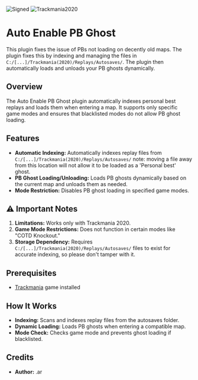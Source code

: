 ![Signed](https://img.shields.io/badge/Signed-Yes-33FF33)
![Trackmania2020](https://img.shields.io/badge/Game-Trackmania-blue)

# Auto Enable PB Ghost

This plugin fixes the issue of PBs not loading on decently old maps. 
The plugin fixes this by indexing and managing the files in `C:/[...]/Trackmania(2020)/Replays/Autosaves/`. 
The plugin then automatically loads and unloads your PB ghosts dynamically.

## Overview

The Auto Enable PB Ghost plugin automatically indexes personal best replays and loads them when entering a map. It supports only specific game modes and ensures that blacklisted modes do not allow PB ghost loading.

## Features

- **Automatic Indexing:** Automatically indexes replay files from `C:/[...]/Trackmania(2020)/Replays/Autosaves/` note: moving a file away from this location will not allow it to be loaded as a 'Personal best' ghost.
- **PB Ghost Loading/Unloading:** Loads PB ghosts dynamically based on the current map and unloads them as needed.
- **Mode Restriction:** Disables PB ghost loading in specified game modes.

## ⚠️ Important Notes

1. **Limitations:** Works only with Trackmania 2020.
2. **Game Mode Restrictions:** Does not function in certain modes like "COTD Knockout."
3. **Storage Dependency:** Requires `C:/[...]/Trackmania(2020)/Replays/Autosaves/` files to exist for accurate indexing, so please don't tamper with it.

## Prerequisites

- [Trackmania](http://trackmania.com/) game installed

## How It Works

- **Indexing:** Scans and indexes replay files from the autosaves folder.
- **Dynamic Loading:** Loads PB ghosts when entering a compatible map.
- **Mode Check:** Checks game mode and prevents ghost loading if blacklisted.

## Credits

- **Author:** .ar
